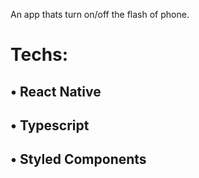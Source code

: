 An app thats turn on/off the flash of phone.

# Techs: 
## • React Native
## • Typescript
## • Styled Components
